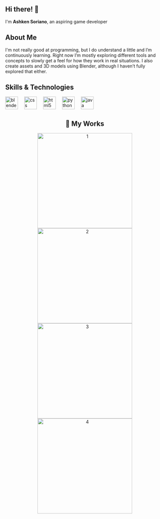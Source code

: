 ## Hi there! 👋

I'm **Ashken Soriano**, an aspiring game developer

## About Me

I'm not really good at programming, but I do understand a little and I’m continuously learning. Right now I’m mostly exploring different tools and concepts to slowly get a feel for how they work in real situations. I also create assets and 3D models using Blender, although I haven’t fully explored that either.

## Skills & Technologies

<div align="left">
  <img src="https://cdn.jsdelivr.net/gh/devicons/devicon/icons/blender/blender-original.svg" height="40" alt="blender logo"  />
  <img width="12" />
  <img src="https://cdn.jsdelivr.net/gh/devicons/devicon/icons/css3/css3-original.svg" height="40" alt="css logo"  />
  <img width="12" />
  <img src="https://cdn.jsdelivr.net/gh/devicons/devicon/icons/html5/html5-original.svg" height="40" alt="html5 logo"  />
  <img width="12" />
  <img src="https://cdn.jsdelivr.net/gh/devicons/devicon/icons/python/python-original.svg" height="40" alt="python logo"  />
  <img width="12" />
  <img src="https://cdn.jsdelivr.net/gh/devicons/devicon/icons/java/java-original.svg" height="40" alt="java logo"  />
</div>

<h2 align="center">📸 My Works</h2>

<p align="center">
  <img src="https://github.com/user-attachments/assets/aa88b59c-6c2a-41d9-b578-42fe714aac28" alt="1" width="300">
  <img src="https://github.com/user-attachments/assets/6d4da3ff-a94b-4b4b-957a-b0557bb7b6a5" alt="2" width="300"><br>
  <img src="https://github.com/user-attachments/assets/866a5991-6ea6-4cdd-86eb-d958e5ba9db2" alt="3" width="300">
  <img src="https://github.com/user-attachments/assets/844704d2-d94f-4dfd-8413-bbfbbfa7ce97" alt="4" width="300">
</p>

